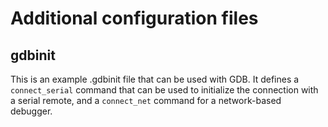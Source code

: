 # Additional configuration files

## gdbinit

This is an example .gdbinit file that can be used with GDB. It defines a
`connect_serial` command that can be used to initialize the connection with
a serial remote, and a `connect_net` command for a network-based debugger.